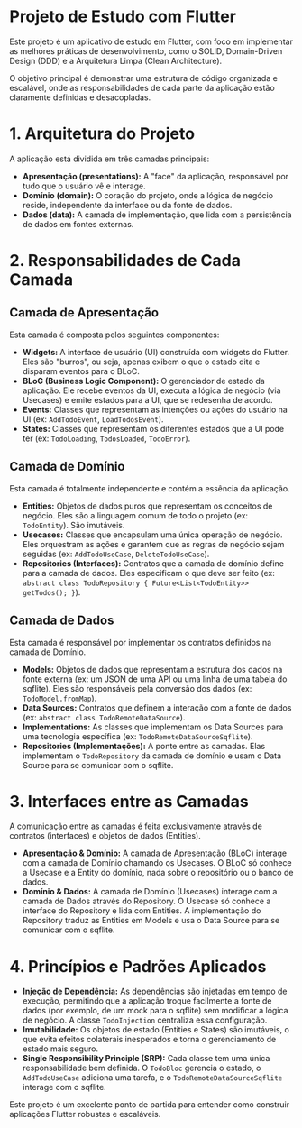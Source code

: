 # Projeto de Estudo com Flutter

Este projeto é um aplicativo de estudo em Flutter, com foco em implementar as melhores práticas de desenvolvimento, como o SOLID, Domain-Driven Design (DDD) e a Arquitetura Limpa (Clean Architecture).

O objetivo principal é demonstrar uma estrutura de código organizada e escalável, onde as responsabilidades de cada parte da aplicação estão claramente definidas e desacopladas.

# 1. Arquitetura do Projeto

A aplicação está dividida em três camadas principais:

*   **Apresentação (presentations):** A "face" da aplicação, responsável por tudo que o usuário vê e interage.
*   **Domínio (domain):** O coração do projeto, onde a lógica de negócio reside, independente da interface ou da fonte de dados.
*   **Dados (data):** A camada de implementação, que lida com a persistência de dados em fontes externas.

# 2. Responsabilidades de Cada Camada

## Camada de Apresentação

Esta camada é composta pelos seguintes componentes:

*   **Widgets:** A interface de usuário (UI) construída com widgets do Flutter. Eles são "burros", ou seja, apenas exibem o que o estado dita e disparam eventos para o BLoC.
*   **BLoC (Business Logic Component):** O gerenciador de estado da aplicação. Ele recebe eventos da UI, executa a lógica de negócio (via Usecases) e emite estados para a UI, que se redesenha de acordo.
*   **Events:** Classes que representam as intenções ou ações do usuário na UI (ex: `AddTodoEvent`, `LoadTodosEvent`).
*   **States:** Classes que representam os diferentes estados que a UI pode ter (ex: `TodoLoading`, `TodosLoaded`, `TodoError`).

## Camada de Domínio

Esta camada é totalmente independente e contém a essência da aplicação.

*   **Entities:** Objetos de dados puros que representam os conceitos de negócio. Eles são a linguagem comum de todo o projeto (ex: `TodoEntity`). São imutáveis.
*   **Usecases:** Classes que encapsulam uma única operação de negócio. Eles orquestram as ações e garantem que as regras de negócio sejam seguidas (ex: `AddTodoUseCase`, `DeleteTodoUseCase`).
*   **Repositories (Interfaces):** Contratos que a camada de domínio define para a camada de dados. Eles especificam o que deve ser feito (ex: `abstract class TodoRepository { Future<List<TodoEntity>> getTodos(); }`).

## Camada de Dados

Esta camada é responsável por implementar os contratos definidos na camada de Domínio.

*   **Models:** Objetos de dados que representam a estrutura dos dados na fonte externa (ex: um JSON de uma API ou uma linha de uma tabela do sqflite). Eles são responsáveis pela conversão dos dados (ex: `TodoModel.fromMap`).
*   **Data Sources:** Contratos que definem a interação com a fonte de dados (ex: `abstract class TodoRemoteDataSource`).
*   **Implementations:** As classes que implementam os Data Sources para uma tecnologia específica (ex: `TodoRemoteDataSourceSqflite`).
*   **Repositories (Implementações):** A ponte entre as camadas. Elas implementam o `TodoRepository` da camada de domínio e usam o Data Source para se comunicar com o sqflite.

# 3. Interfaces entre as Camadas

A comunicação entre as camadas é feita exclusivamente através de contratos (interfaces) e objetos de dados (Entities).

*   **Apresentação & Domínio:** A camada de Apresentação (BLoC) interage com a camada de Domínio chamando os Usecases. O BLoC só conhece a Usecase e a Entity do domínio, nada sobre o repositório ou o banco de dados.
*   **Domínio & Dados:** A camada de Domínio (Usecases) interage com a camada de Dados através do Repository. O Usecase só conhece a interface do Repository e lida com Entities. A implementação do Repository traduz as Entities em Models e usa o Data Source para se comunicar com o sqflite.

# 4. Princípios e Padrões Aplicados

*   **Injeção de Dependência:** As dependências são injetadas em tempo de execução, permitindo que a aplicação troque facilmente a fonte de dados (por exemplo, de um mock para o sqflite) sem modificar a lógica de negócio. A classe `TodoInjection` centraliza essa configuração.
*   **Imutabilidade:** Os objetos de estado (Entities e States) são imutáveis, o que evita efeitos colaterais inesperados e torna o gerenciamento de estado mais seguro.
*   **Single Responsibility Principle (SRP):** Cada classe tem uma única responsabilidade bem definida. O `TodoBloc` gerencia o estado, o `AddTodoUseCase` adiciona uma tarefa, e o `TodoRemoteDataSourceSqflite` interage com o sqflite.

Este projeto é um excelente ponto de partida para entender como construir aplicações Flutter robustas e escaláveis.

